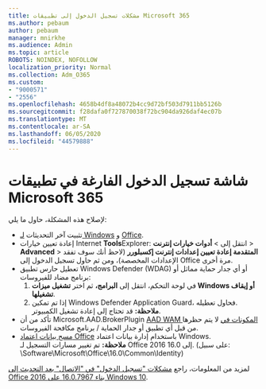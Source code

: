 ```yaml
---
title: مشكلات تسجيل الدخول إلى تطبيقات Microsoft 365
ms.author: pebaum
author: pebaum
manager: mnirkhe
ms.audience: Admin
ms.topic: article
ROBOTS: NOINDEX, NOFOLLOW
localization_priority: Normal
ms.collection: Adm_O365
ms.custom:
- "9000571"
- "2556"
ms.openlocfilehash: 4658b4df8a48072b4cc9d72bf503d7911bb5126b
ms.sourcegitcommit: f28dafa0f727870038f72bc904da926daf4ec07b
ms.translationtype: MT
ms.contentlocale: ar-SA
ms.lasthandoff: 06/05/2020
ms.locfileid: "44579888"
---
```

# <a name="blank-sign-in-screen-in-microsoft-365-apps"></a>شاشة تسجيل الدخول الفارغة في تطبيقات Microsoft 365

لإصلاح هذه المشكلة، حاول ما يلي:
- تثبيت آخر التحديثات [لـ Windows](https://support.microsoft.com/help/4027667/windows-10-update) و [Office](https://support.office.com/article/update-office-and-your-computer-with-microsoft-update-2ab296f3-7f03-43a2-8e50-46de917611c5).
- إعادة تعيين خيارات Internet **Tools**Explorer: انتقل إلى  >  **أدوات خيارات إنترنت**  >  **Advanced**  >  **المتقدمة إعادة تعيين إعدادات إنترنت إكسبلورر** (لاحظ أنك سوف تفقد الإعدادات المخصصة)، ومن ثم حاول تسجيل الدخول إلى Office مرة أخرى.
- تعطيل حارس تطبيق Windows Defender (WDAG) أو أي جدار حماية مماثل أو برنامج مضاد للفيروسات:
    1. في لوحة التحكم، انتقل إلى **البرامج،** ثم اختر **تشغيل ميزات Windows أو إيقاف تشغيلها**.
    2. إذا تم تمكين Windows Defender Application Guard، فحاول تعطيله.<br/>
    **ملاحظة:** قد تحتاج إلى إعادة تشغيل الكمبيوتر.
- تأكد من أن Microsoft.AAD.BrokerPlugin [AAD WAM المكونات في](https://docs.microsoft.com/office365/troubleshoot/administration/connection-issue-when-sign-in-office-2016#symptom-1) لا يتم حظرها من قبل أي تطبيق أو جدار الحماية / برنامج مكافحة الفيروسات.
- [مسح بيانات اعتماد Office](https://docs.microsoft.com/office/troubleshoot/error-messages/another-account-already-signed-in#step-3-clear-cached-credentials-on-the-computer) باستخدام إدارة بيانات اعتماد Windows.<br/>
    **ملاحظة:** تم تغيير مسارات التسجيل لـ Office 2016 إلى 16.0. (على سبيل: \Software\Microsoft\Office\16.0\Common\Identity\)

لمزيد من المعلومات، راجع [مشكلات "تسجيل الدخول" في "الاتصال" بعد التحديث إلى Office 2016 بناء 16.0.7967 على Windows 10](https://docs.microsoft.com/office365/troubleshoot/administration/connection-issue-when-sign-in-office-2016).